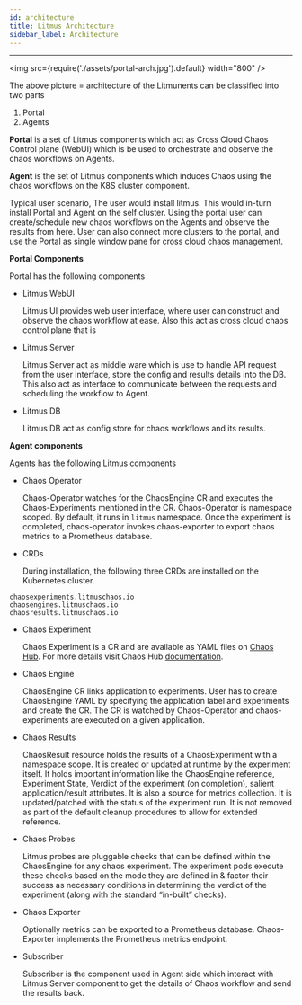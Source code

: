 ```yaml
---
id: architecture
title: Litmus Architecture
sidebar_label: Architecture
---
```


---

<img src={require('./assets/portal-arch.jpg').default} width="800" />

The above picture = architecture of the Litmunents can be classified into two parts

1. Portal
2. Agents

**Portal** is a set of Litmus components which act as Cross Cloud Chaos Control plane (WebUI) which is be used to orchestrate and observe the chaos workflows on Agents.

**Agent** is the set of Litmus components which induces Chaos using the chaos workflows on the K8S cluster component.

Typical user scenario, The user would install litmus. This would in-turn install Portal and Agent on the self cluster. Using the portal user can create/schedule new chaos workflows on the Agents and observe the results from here. User can also connect more clusters to the portal, and use the Portal as single window pane for cross cloud chaos management.

**Portal Components**

Portal has the following components

- Litmus WebUI

  Litmus UI provides web user interface, where user can construct and observe the chaos workflow at ease. Also this act as cross cloud chaos control plane that is

- Litmus Server

  Litmus Server act as middle ware which is use to handle API request from the user interface, store the config and results details into the DB. This also act as interface to communicate between the requests and scheduling the workflow to Agent.

- Litmus DB

  Litmus DB act as config store for chaos workflows and its results.

**Agent components**

Agents has the following Litmus components

- Chaos Operator

  Chaos-Operator watches for the ChaosEngine CR and executes the Chaos-Experiments mentioned in the CR. Chaos-Operator is namespace scoped. By default, it runs in `litmus` namespace. Once the experiment is completed, chaos-operator invokes chaos-exporter to export chaos metrics to a Prometheus database.

- CRDs

  During installation, the following three CRDs are installed on the Kubernetes cluster.

```
chaosexperiments.litmuschaos.io
chaosengines.litmuschaos.io
chaosresults.litmuschaos.io
```

- Chaos Experiment

  Chaos Experiment is a CR and are available as YAML files on [Chaos Hub](https://hub.litmuschaos.io/). For more details visit Chaos Hub [documentation](https://litmusdocs-beta.netlify.app/docs/chaoshub).

- Chaos Engine

  ChaosEngine CR links application to experiments. User has to create ChaosEngine YAML by specifying the application label and experiments and create the CR. The CR is watched by Chaos-Operator and chaos-experiments are executed on a given application.

- Chaos Results

  ChaosResult resource holds the results of a ChaosExperiment with a namespace scope. It is created or updated at runtime by the experiment itself. It holds important information like the ChaosEngine reference, Experiment State, Verdict of the experiment (on completion), salient application/result attributes. It is also a source for metrics collection. It is updated/patched with the status of the experiment run. It is not removed as part of the default cleanup procedures to allow for extended reference.

- Chaos Probes

  Litmus probes are pluggable checks that can be defined within the ChaosEngine for any chaos experiment. The experiment pods execute these checks based on the mode they are defined in & factor their success as necessary conditions in determining the verdict of the experiment (along with the standard “in-built” checks).

- Chaos Exporter

  Optionally metrics can be exported to a Prometheus database. Chaos-Exporter implements the Prometheus metrics endpoint.

- Subscriber

  Subscriber is the component used in Agent side which interact with Litmus Server component to get the details of Chaos workflow and send the results back.
